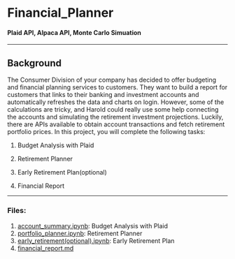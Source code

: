 # Financial_Planner

#### Plaid API, Alpaca API, Monte Carlo Simuation
---

## Background

The Consumer Division of your company has decided to offer budgeting and financial planning services to customers. They want to build a report for customers that links to their banking and investment accounts and automatically refreshes the data and charts on login. However, some of the calculations are tricky, and Harold could really use some help connecting the accounts and simulating the retirement investment projections. Luckily, there are APIs available to obtain account transactions and fetch retirement portfolio prices.
In this project, you will complete the following tasks:

1. Budget Analysis with Plaid

2. Retirement Planner

3. Early Retirement Plan(optional)

4. Financial Report

---

### Files:
 1. [account_summary.ipynb](https://github.com/coolwonny/Portfolio_project/blob/master/Financial_planner/account_summary.ipynb): Budget Analysis with Plaid
 2. [portfolio_planner.ipynb](https://github.com/coolwonny/Portfolio_project/blob/master/Financial_planner/portfolio_planner.ipynb): Retirement Planner
 3. [early_retirement(optional).ipynb](https://github.com/coolwonny/Portfolio_project/blob/master/Financial_planner/early_retirement(optional).ipynb): Early Retirement Plan
 4. [financial_report.md](https://github.com/coolwonny/Portfolio_project/blob/master/Financial_planner/financial_report.md)
